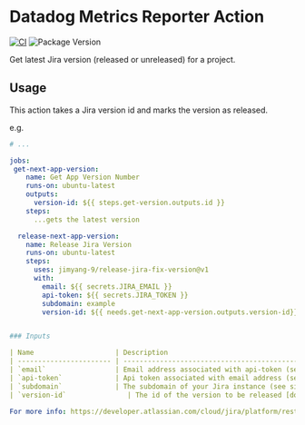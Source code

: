 # Datadog Metrics Reporter Action

[![CI](https://github.com/jimyang-9/release-jira-fix-version/actions/workflows/test.yml/badge.svg)](https://github.com/jimyang-9/release-jira-fix-version/actions/workflows/test.yml) ![Package Version](https://img.shields.io/github/package-json/v/jimyang-9/release-jira-fix-version)

Get latest Jira version (released or unreleased) for a project.

## Usage

This action takes a Jira version id and marks the version as released.

e.g.

```yml
# ...

jobs:
 get-next-app-version:
    name: Get App Version Number
    runs-on: ubuntu-latest
    outputs:
      version-id: ${{ steps.get-version.outputs.id }}
    steps:
      ...gets the latest version

  release-next-app-version:
    name: Release Jira Version
    runs-on: ubuntu-latest
    steps:
      uses: jimyang-9/release-jira-fix-version@v1
      with:
        email: ${{ secrets.JIRA_EMAIL }}
        api-token: ${{ secrets.JIRA_TOKEN }}
        subdomain: example
        version-id: ${{ needs.get-next-app-version.outputs.version-id}}


### Inputs

| Name                    | Description                                                                                                                                                                |
| ----------------------- | -------------------------------------------------------------------------------------------------------------------------------------------------------------------------- |
| `email`                 | Email address associated with api-token (see [basic authentication](https://developer.atlassian.com/server/jira/platform/basic-authentication/) documentation for details) |
| `api-token`             | Api token associated with email address (see [basic authentication](https://developer.atlassian.com/server/jira/platform/basic-authentication/) documentation for details) |
| `subdomain`             | The subdomain of your Jira instance (see site-url in the [documentation](https://developer.atlassian.com/cloud/jira/platform/rest/v3/intro/#version))                      |                                                                                   |
| `version-id`               | The id of the version to be released [documentation](https://developer.atlassian.com/cloud/jira/platform/rest/v3/intro/#version))                         |

For more info: https://developer.atlassian.com/cloud/jira/platform/rest/v3/api-group-project-versions/#api-rest-api-3-project-projectidorkey-version-get
```
